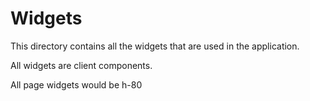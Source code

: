 # Widgets

This directory contains all the widgets that are used in the application.

All widgets are client components.

All page widgets would be h-80